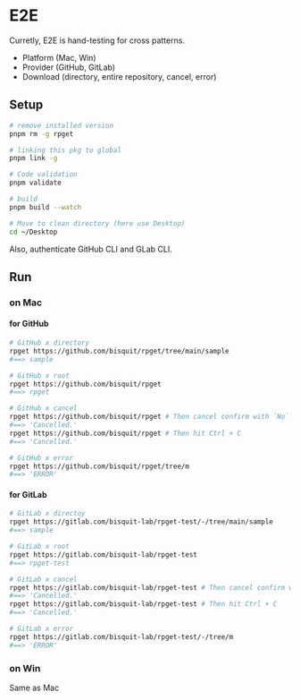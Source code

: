 # E2E

Curretly, E2E is hand-testing for cross patterns.

- Platform (Mac, Win)
- Provider (GitHub, GitLab)
- Download (directory, entire repository, cancel, error)

## Setup

```sh
# remove installed version
pnpm rm -g rpget

# linking this pkg to global
pnpm link -g

# Code validation
pnpm validate

# build
pnpm build --watch

# Move to clean directory (here use Desktop)
cd ~/Desktop
```

Also, authenticate GitHub CLI and GLab CLI.

## Run

### on Mac

#### for GitHub

```sh
# GitHub x directory
rpget https://github.com/bisquit/rpget/tree/main/sample
#==> sample

# GitHub x root
rpget https://github.com/bisquit/rpget
#==> rpget

# GitHub x cancel
rpget https://github.com/bisquit/rpget # Then cancel confirm with `No`
#==> 'Cancelled.'
rpget https://github.com/bisquit/rpget # Then hit Ctrl + C
#==> 'Cancelled.'

# GitHub x error
rpget https://github.com/bisquit/rpget/tree/m
#==> 'ERROR'
```

#### for GitLab

```sh
# GitLab x directoy
rpget https://gitlab.com/bisquit-lab/rpget-test/-/tree/main/sample
#==> sample

# GitLab x root
rpget https://gitlab.com/bisquit-lab/rpget-test
#==> rpget-test

# GitLab x cancel
rpget https://gitlab.com/bisquit-lab/rpget-test # Then cancel confirm with `No`
#==> 'Cancelled.'
rpget https://gitlab.com/bisquit-lab/rpget-test # Then hit Ctrl + C
#==> 'Cancelled.'

# GitLab x error
rpget https://gitlab.com/bisquit-lab/rpget-test/-/tree/m
#==> 'ERROR'
```

### on Win

Same as Mac
